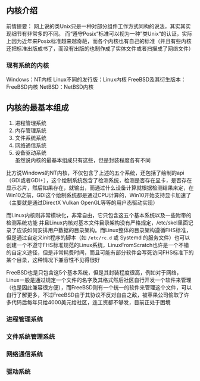 ## 内核介绍
前情提要：
网上说的类Unix只是一种对部分组件工作方式同构的说法，其实其实现细节有非常多的不同。
而“遵守Posix“标准可以视为一种”类Unix“的认证，实际上因为近年来Posix标准越来越奇葩，而各个内核也有自己的标准（并且有些内核还把标准出版成书了，而没有出版的也制作成了实体文件或者扫描成了网络文件）
### 现有系统的内核
Windows：NT内核
Linux不同的发行版：Linux内核
FreeBSD及其衍生版本：FreeBSD内核
NetBSD：NetBSD内核
## 内核的最基本组成
1. 进程管理系统
2. 内存管理系统
3. 文件系统系统
4. 网络通信系统
5. 设备驱动系统 \
虽然说内核的最基本组成只有这些，但是封装程度各有不同

比方说Windows的NT内核，不仅包含了上述的五个系统，还包括了绘制的api（GDI或者GDI+），这个绘制系统包含了检测系统，检测是否存在显卡，是否存在显示芯片，然后如果存在，就输出，而通过什么设备计算就根据检测结果来定，在Win10之前，GDI这个绘制系统都是通过CPU计算的，Win10开始支持显卡加速了（主要就是通过DirectX Vulkan OpenGL等等的用户态驱动实现）

而Linux内核则非常模块化，非常自由，它只包含这五个基本系统以及一些附带的检测系统功能
并且Linux内核对基本文件目录架构没有严格规定，/etc/skel里面记录了应该如何安排用户数据的目录架构。而Linux整体的目录架构遵循FHS标准，但是通过自定义init程序的脚本（如 `/etc/rc.d` 或 Systemd 的服务文件）也可以创建一个不遵守FHS标准规范的Linux系统，LinuxFromScratch也许是一个不错的自定义途径，但是非常耗费时间，而且可能有部分软件会写死访问FHS标准下的某个目录，这种情况下兼容性不见得很好

FreeBSD也是只包含这5个基本系统，但是其封装程度很高，例如对于网络，Linux一般是通过规定一个文件的名字及其格式然后社区自行开发一个软件来管理（也是因此兼容很方便），而FreeBSD则有一个统一的软件来管理这个文件，可以自行了解更多，不过FreeBSD由于其协议不反对自由之敌，被苹果公司偷取了许多代码后每年只给4000美元给社区，连工资都不够发，目前正处于困境

### 进程管理系统


### 文件系统管理系统

### 网络通信系统

### 驱动系统